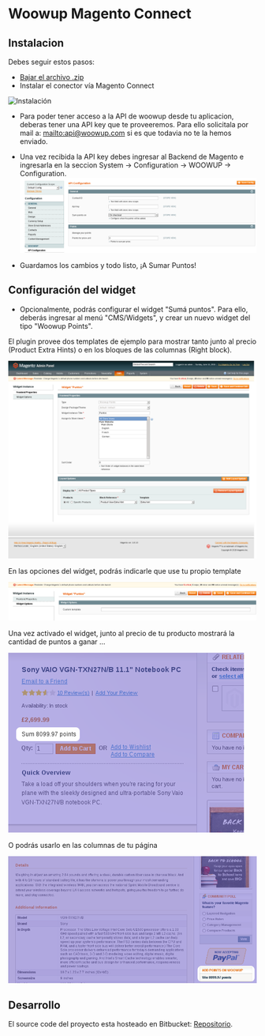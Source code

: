 Woowup Magento Connect
====================

Instalacion
----------------
Debes seguir estos pasos:

- [Bajar el archivo .zip](https://github.com/woowup/docs/raw/master/magento_connect/Woowup_Connect-0.3.0.tgz)
- Instalar el conector vía Magento Connect

![Instalación](https://github.com/woowup/docs/raw/master/magento_connect/images/01-Instalación.png)


- Para poder tener acceso a la API de woowup desde tu aplicacion, deberas tener una API key que te proveeremos. Para ello solicitala por mail a: <mailto:api@woowup.com> si es que todavia no te la hemos enviado.
- Una vez recibida la API key debes ingresar al Backend de Magento e ingresarla en la seccion System -> Configuration -> WOOWUP -> Configuration.
![Configuración](https://github.com/silvioq/docs/raw/master/magento_connect/images/02-configuracion.png)

- Guardamos los cambios y todo listo, ¡A Sumar Puntos!


Configuración del widget
------------------------
- Opcionalmente, podrás configurar el widget "Sumá puntos". Para ello, deberás ingresar al menú "CMS/Widgets", y crear un nuevo widget del tipo "Woowup Points".

El plugin provee dos templates de ejemplo para mostrar tanto junto al precio (Product Extra Hints) o en los bloques de las columnas (Right block). 

![Widget woowup](https://github.com/silvioq/docs/raw/master/magento_connect/images/03-alta-widget.png)

En las opciones del widget, podrás indicarle que use tu propio template

![Widget woowup custom template](https://github.com/silvioq/docs/raw/master/magento_connect/images/04-custom-template.png)

Una vez activado el widget, junto al precio de tu producto mostrará la cantidad de puntos a ganar ...

![Widget hint sum](https://github.com/silvioq/docs/raw/master/magento_connect/images/05-product-hint-rendering.png)

O podrás usarlo en las columnas de tu página

![Widget hint sum](https://github.com/silvioq/docs/raw/master/magento_connect/images/06-right-column-rendering.png)




Desarrollo
----------------
El source code del proyecto esta hosteado en Bitbucket: [Repositorio](https://bitbucket.org/woowup/woowup-magento-connect/overview).
